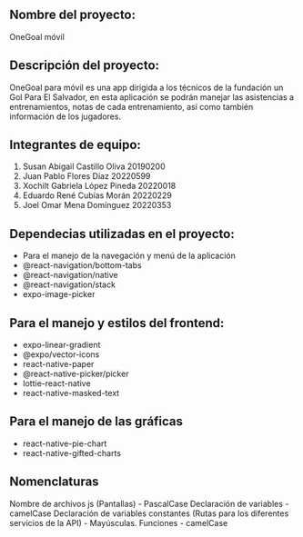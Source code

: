## Nombre del proyecto:
OneGoal móvil

## Descripción del proyecto:
OneGoal para móvil es una app dirigida a los técnicos de la fundación un Gol Para El Salvador, en esta aplicación se podrán manejar las asistencias a entrenamientos, 
notas de cada entrenamiento, así como también información de los jugadores.

## Integrantes de equipo:
1. Susan Abigail Castillo Oliva 20190200
2. Juan Pablo Flores Díaz 20220599
3. Xochilt Gabriela López Pineda 20220018
4. Eduardo René Cubías Morán 20220229
5. Joel Omar Mena Domínguez 20220353

## Dependecias utilizadas en el proyecto:
- Para el manejo de la navegación y menú de la aplicación
- @react-navigation/bottom-tabs
- @react-navigation/native
- @react-navigation/stack
- expo-image-picker

## Para el manejo y estilos del frontend:
- expo-linear-gradient
- @expo/vector-icons
- react-native-paper
- @react-native-picker/picker
- lottie-react-native
- react-native-masked-text

## Para el manejo de las gráficas
- react-native-pie-chart
- react-native-gifted-charts

## Nomenclaturas
Nombre de archivos js (Pantallas)	- PascalCase
Declaración de variables - camelCase
Declaración de variables constantes (Rutas para los diferentes servicios de la API)	- Mayúsculas.
Funciones	- camelCase



